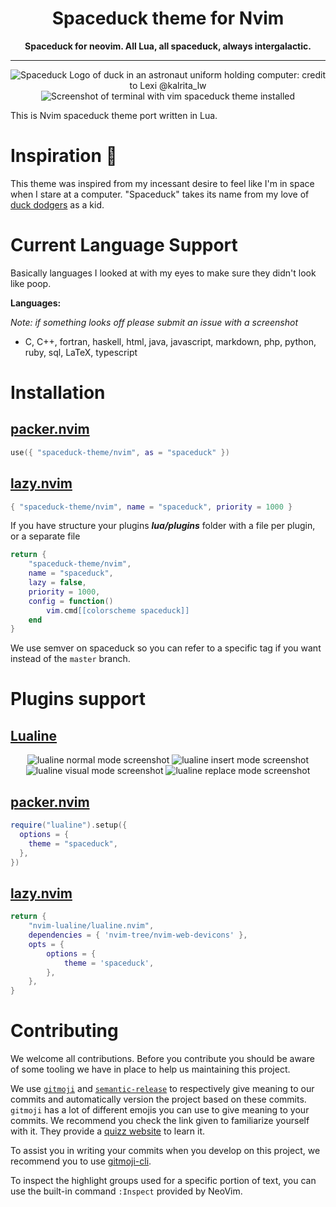 <div align="center">
    <h1>Spaceduck theme for Nvim</h1>
    <strong>Spaceduck for neovim. All Lua, all spaceduck, always intergalactic.</strong>
</div>

<hr>

<center>
  <img  src="https://github.com/pineapplegiant/spaceduck-terminal/blob/main/img/banner.png?raw=true" alt="Spaceduck Logo of duck in an astronaut uniform holding computer: credit to Lexi @kalrita_lw">
</center>

<center>
  <img  src="https://github.com/pineapplegiant/spaceduck-terminal/blob/main/img/screenshot.png?raw=true" alt="Screenshot of terminal with vim spaceduck theme installed">
</center>

This is Nvim spaceduck theme port written in Lua.

# Inspiration 💭

This theme was inspired from my incessant desire to feel like I'm in space when I stare at a computer.
"Spaceduck" takes its name from my love of [duck dodgers](https://m.media-amazon.com/images/M/MV5BNDY2YjgyZGMtMWY2Zi00ZmQ5LTg0YjgtNjYyMGNkMTMzNWU1XkEyXkFqcGdeQXVyMzM4NjcxOTc@._V1_.jpg) as a kid.

# Current Language Support

Basically languages I looked at with my eyes to make sure they didn't look like poop.

**Languages:**

_Note: if something looks off please submit an issue with a screenshot_

- C, C++, fortran, haskell, html, java, javascript, markdown, php, python, ruby, sql, LaTeX, typescript

# Installation

## [packer.nvim](https://github.com/wbthomason/packer.nvim)

```lua
use({ "spaceduck-theme/nvim", as = "spaceduck" })
```
## [lazy.nvim](https://github.com/folke/lazy.vim)

```lua
{ "spaceduck-theme/nvim", name = "spaceduck", priority = 1000 }
```

If you have structure your plugins ***lua/plugins*** folder with a file per plugin, or a separate file

```lua
return {
    "spaceduck-theme/nvim",
    name = "spaceduck",
    lazy = false,
    priority = 1000,
    config = function()
        vim.cmd[[colorscheme spaceduck]]
    end
}
```

We use semver on spaceduck so you can refer to a specific tag if you want instead of the `master` branch.

# Plugins support

## [Lualine](https://github.com/hoob3rt/lualine.nvim)

<center>
  <img  src="https://user-images.githubusercontent.com/32819563/111934957-16f0d780-8a88-11eb-9f33-f02c9ba364c1.png" alt="lualine normal mode screenshot">
  <img  src="https://user-images.githubusercontent.com/32819563/111934981-21ab6c80-8a88-11eb-8118-dfbc2dc3bddf.png" alt="lualine insert mode screenshot">
  <img  src="https://user-images.githubusercontent.com/32819563/111935019-325be280-8a88-11eb-9846-a2d7bfec226c.png" alt="lualine visual mode screenshot">
  <img  src="https://user-images.githubusercontent.com/32819563/111935037-3ab41d80-8a88-11eb-8797-2b6db14cbff8.png" alt="lualine replace mode screenshot">
</center>

## [packer.nvim](https://github.com/wbthomason/packer.nvim)

```lua
require("lualine").setup({
  options = {
    theme = "spaceduck",
  },
})
```
## [lazy.nvim](https://github.com/folke/lazy.vim)

```lua
return {
    "nvim-lualine/lualine.nvim",
    dependencies = { 'nvim-tree/nvim-web-devicons' },
    opts = {
        options = {
            theme = 'spaceduck',
        },
    },
}
```

# Contributing

We welcome all contributions. Before you contribute you should be aware of some tooling we have in place to help us maintaining this project.

We use [`gitmoji`](https://gitmoji.dev/) and [`semantic-release`](https://semantic-release.gitbook.io/semantic-release/) to respectively give meaning to our commits and automatically version the project based on these commits. `gitmoji` has a lot of different emojis you can use to give meaning to your commits. We recommend you check the link given to familiarize yourself with it. They provide a [quizz website](https://gitmemoji.lalilo.com/) to learn it.

To assist you in writing your commits when you develop on this project, we recommend you to use [gitmoji-cli](https://github.com/carloscuesta/gitmoji-cli).

To inspect the highlight groups used for a specific portion of text, you can use the built-in command `:Inspect` provided by NeoVim.
